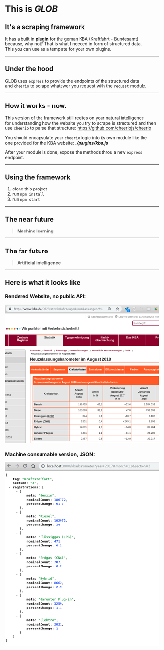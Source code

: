 # This is *GLOB* 

## It's a scraping framework

It has a built in **plugin** for the geman KBA (Kraftfahrt - Bundesamt) <br/>
because, why not? That is what I needed in form of structured data. <br/>
This you can use as a template for your own plugins.

---
## Under the hood

GLOB uses `express` to provide the endpoints of the structured data <br/>
and `cheerio` to scrape whatewer you request with the `request` module.

---
## How it works - now.

This version of the framework still reelies on your natural intelligence <br/>
for understanding how the website you try to scrape is structured and then <br/>
use `cheerio` to parse that structure: https://github.com/cheeriojs/cheerio <br/>

You should encapsulate your `cheerio` logic into its own module like the <br/>
one provided for the KBA website: **_./plugins/kba.js_**

After your module is done, expose the methods throu a new `express` endpoint.

---
## Using the framework

1. clone this project
2. run `npm install`
3. run `npm start`

---
## The near future

> **Machine learning**

---
## The far future

> **Artificial intelligence**

---
## Here is what it looks like

### Rendered Website, no public API:
![Image](media/kba_was.png) 

### Machine consumable version, JSON:
![Image](media/kba_as_json.png)
